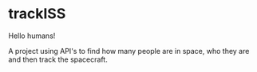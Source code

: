 # trackISS

Hello humans!

A project using API's to find how many people are in space, who they are and then track the spacecraft.

